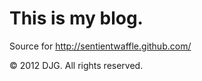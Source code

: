 # This is my blog.
Source for <http://sentientwaffle.github.com/>

© 2012 DJG. All rights reserved.
